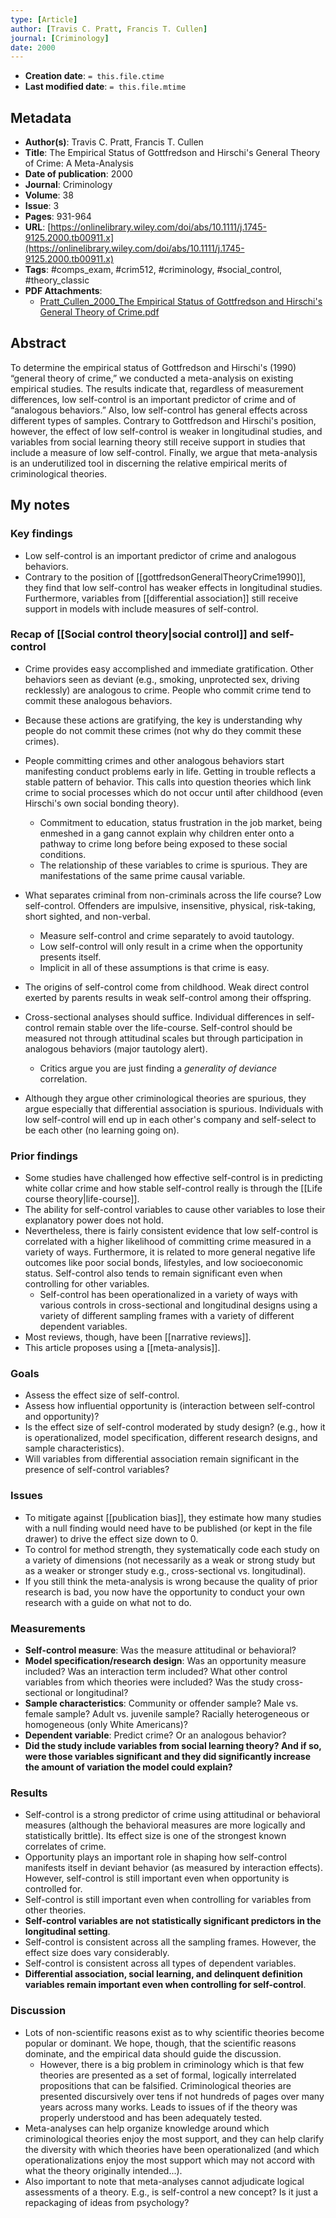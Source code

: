 ```yaml
---
type: [Article]
author: [Travis C. Pratt, Francis T. Cullen]
journal: [Criminology]
date: 2000
---
```


* **Creation date**: `= this.file.ctime`
* **Last modified date**: `= this.file.mtime`

## Metadata

* **Author(s)**: Travis C. Pratt, Francis T. Cullen
* **Title**: The Empirical Status of Gottfredson and Hirschi's General Theory of Crime: A Meta-Analysis
* **Date of publication**: 2000
* **Journal**: Criminology
* **Volume**: 38
* **Issue**: 3
* **Pages**: 931-964
* **URL**: [https://onlinelibrary.wiley.com/doi/abs/10.1111/j.1745-9125.2000.tb00911.x](https://onlinelibrary.wiley.com/doi/abs/10.1111/j.1745-9125.2000.tb00911.x)
* **Tags**: #comps_exam, #crim512, #criminology, #social_control, #theory_classic
* **PDF Attachments**:
  * [Pratt_Cullen_2000_The Empirical Status of Gottfredson and Hirschi's General Theory of Crime.pdf](zotero://open-pdf/library/items/N5AW4TE4)

## Abstract

To determine the empirical status of Gottfredson and Hirschi's (1990) “general theory of crime,” we conducted a meta-analysis on existing empirical studies. The results indicate that, regardless of measurement differences, low self-control is an important predictor of crime and of “analogous behaviors.” Also, low self-control has general effects across different types of samples. Contrary to Gottfredson and Hirschi's position, however, the effect of low self-control is weaker in longitudinal studies, and variables from social learning theory still receive support in studies that include a measure of low self-control. Finally, we argue that meta-analysis is an underutilized tool in discerning the relative empirical merits of criminological theories.

## My notes

### Key findings

* Low self-control is an important predictor of crime and analogous behaviors.
* Contrary to the position of [[gottfredsonGeneralTheoryCrime1990]], they find that low self-control has weaker effects in longitudinal studies. Furthermore, variables from [[differential association]] still receive support in models with include measures of self-control.

### Recap of [[Social control theory|social control]] and self-control

* Crime provides easy accomplished and immediate gratification. Other behaviors seen as deviant (e.g., smoking, unprotected sex, driving recklessly) are analogous to crime. People who commit crime tend to commit these analogous behaviors.
  
* Because these actions are gratifying, the key is understanding why people do not commit these crimes (not why do they commit these crimes).
  
* People committing crimes and other analogous behaviors start manifesting conduct problems early in life. Getting in trouble reflects a stable pattern of behavior. This calls into question theories which link crime to social processes which do not occur until after childhood (even Hirschi's own social bonding theory).
	* Commitment to education, status frustration in the job market, being enmeshed in a gang cannot explain why children enter onto a pathway to crime long before being exposed to these social conditions.
	* The relationship of these variables to crime is spurious. They are manifestations of the same prime causal variable.
	  
* What separates criminal from non-criminals across the life course? Low self-control. Offenders are impulsive, insensitive, physical, risk-taking, short sighted, and non-verbal.
	* Measure self-control and crime separately to avoid tautology.
	* Low self-control will only result in a crime when the opportunity presents itself.
	* Implicit in all of these assumptions is that crime is easy.
	  
* The origins of self-control come from childhood. Weak direct control exerted by parents results in weak self-control among their offspring.
  
* Cross-sectional analyses should suffice. Individual differences in self-control remain stable over the life-course. Self-control should be measured not through attitudinal scales but through participation in analogous behaviors (major tautology alert).
	* Critics argue you are just finding a *generality of deviance* correlation.
	  
* Although they argue other criminological theories are spurious, they argue especially that differential association is spurious. Individuals with low self-control will end up in each other's company and self-select to be each other (no learning going on).

### Prior findings

* Some studies have challenged how effective self-control is in predicting white collar crime and how stable self-control really is through the [[Life course theory|life-course]].
* The ability for self-control variables to cause other variables to lose their explanatory power does not hold.
* Nevertheless, there is fairly consistent evidence that low self-control is correlated with a higher likelihood of committing crime measured in a variety of ways. Furthermore, it is related to more general negative life outcomes like poor social bonds, lifestyles, and low socioeconomic status. Self-control also tends to remain significant even when controlling for other variables.
	* Self-control has been operationalized in a variety of ways with various controls in cross-sectional and longitudinal designs using a variety of different sampling frames with a variety of different dependent variables.
* Most reviews, though, have been [[narrative reviews]].
* This article proposes using a [[meta-analysis]].

### Goals

* Assess the effect size of self-control.
* Assess how influential opportunity is (interaction between self-control and opportunity)?
* Is the effect size of self-control moderated by study design? (e.g., how it is operationalized, model specification, different research designs, and sample characteristics).
* Will variables from differential association remain significant in the presence of self-control variables?

### Issues

* To mitigate against [[publication bias]], they estimate how many studies with a null finding would need have to be published (or kept in the file drawer) to drive the effect size down to 0.
* To control for method strength, they systematically code each study on a variety of dimensions (not necessarily as a weak or strong study but as a weaker or stronger study e.g., cross-sectional vs. longitudinal).
* If you still think the meta-analysis is wrong because the quality of prior research is bad, you now have the opportunity to conduct your own research with a guide on what not to do.

### Measurements

* **Self-control measure**: Was the measure attitudinal or behavioral?
* **Model specification/research design**: Was an opportunity measure included? Was an interaction term included? What other control variables from which theories were included? Was the study cross-sectional or longitudinal?
* **Sample characteristics**: Community or offender sample? Male vs. female sample? Adult vs. juvenile sample? Racially heterogeneous or homogeneous (only White Americans)?
* **Dependent variable**: Predict crime? Or an analogous behavior?
* **Did the study include variables from social learning theory? And if so, were those variables significant and they did significantly increase the amount of variation the model could explain?**

### Results

* Self-control is a strong predictor of crime using attitudinal or behavioral measures (although the behavioral measures are more logically and statistically brittle). Its effect size is one of the strongest known correlates of crime.
* Opportunity plays an important role in shaping how self-control manifests itself in deviant behavior (as measured by interaction effects). However, self-control is still important even when opportunity is controlled for.
* Self-control is still important even when controlling for variables from other theories.
* **Self-control variables are not statistically significant predictors in the longitudinal setting**.
* Self-control is consistent across all the sampling frames. However, the effect size does vary considerably.
* Self-control is consistent across all types of dependent variables.
* **Differential association, social learning, and delinquent definition variables remain important even when controlling for self-control**.

### Discussion

* Lots of non-scientific reasons exist as to why scientific theories become popular or dominant. We hope, though, that the scientific reasons dominate, and the empirical data should guide the discussion.
	* However, there is a big problem in criminology which is that few theories are presented as a set of formal, logically interrelated propositions that can be falsified. Criminological theories are presented discursively over tens if not hundreds of pages over many years across many works. Leads to issues of if the theory was properly understood and has been adequately tested.
* Meta-analyses can help organize knowledge around which criminological theories enjoy the most support, and they can help clarify the diversity with which theories have been operationalized (and which operationalizations enjoy the most support which may not accord with what the theory originally intended...).
* Also important to note that meta-analyses cannot adjudicate logical assessments of a theory. E.g., is self-control a new concept? Is it just a repackaging of ideas from psychology?